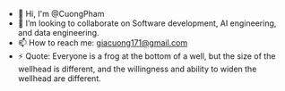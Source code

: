 - 👋 Hi, I'm @CuongPham
- 👯 I’m looking to collaborate on Software development, AI engineering, and data engineering.
- 📫 How to reach me: giacuong171@gmail.com
- ⚡ Quote: Everyone is a frog at the bottom of a well, but the size of the wellhead is different, and the willingness and ability to widen the wellhead are different.
<!--
**giacuong171/giacuong171** is a ✨ _special_ ✨ repository because its `README.md` (this file) appears on your GitHub profile.

Here are some ideas to get you started:

- 🔭 I’m currently working on ...
- 🌱 I’m currently learning ...
- 👯 I’m looking to collaborate on ...
- 🤔 I’m looking for help with ...
- 💬 Ask me about ...
- 📫 How to reach me: ...
- 😄 Pronouns: ...
- ⚡ Fun fact: ...
-->
